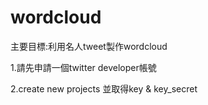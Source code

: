 # wordcloud
主要目標:利用名人tweet製作wordcloud


1.請先申請一個twitter developer帳號

2.create new projects 並取得key & key_secret
